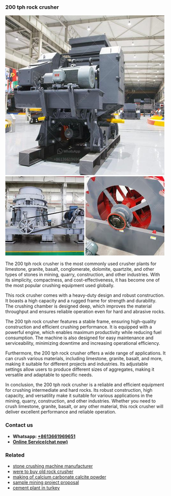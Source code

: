 <h3>200 tph rock crusher</h3><img src='1706755375.jpg' alt=''><p>The 200 tph rock crusher is the most commonly used crusher plants for limestone, granite, basalt, conglomerate, dolomite, quartzite, and other types of stones in mining, quarry, construction, and other industries. With its simplicity, compactness, and cost-effectiveness, it has become one of the most popular crushing equipment used globally.</p><p>This rock crusher comes with a heavy-duty design and robust construction. It boasts a high capacity and a rugged frame for strength and durability. The crushing chamber is designed deep, which improves the material throughput and ensures reliable operation even for hard and abrasive rocks.</p><p>The 200 tph rock crusher features a stable frame, ensuring high-quality construction and efficient crushing performance. It is equipped with a powerful engine, which enables maximum productivity while reducing fuel consumption. The machine is also designed for easy maintenance and serviceability, minimizing downtime and increasing operational efficiency.</p><p>Furthermore, the 200 tph rock crusher offers a wide range of applications. It can crush various materials, including limestone, granite, basalt, and more, making it suitable for different projects and industries. Its adjustable settings allow users to produce different sizes of aggregates, making it versatile and adaptable to specific needs.</p><p>In conclusion, the 200 tph rock crusher is a reliable and efficient equipment for crushing intermediate and hard rocks. Its robust construction, high capacity, and versatility make it suitable for various applications in the mining, quarry, construction, and other industries. Whether you need to crush limestone, granite, basalt, or any other material, this rock crusher will deliver excellent performance and reliable operation.</p><h3>Contact us</h3><ul><li><strong>Whatsapp:&nbsp;<a href="https://wa.me/8613661969651">+8613661969651</a></strong></li><li><a href="https://swt.shibang-china.com/?git&amp;zhl&amp;200 tph rock crusher"><strong>Online Service(chat now)</strong></a></li></ul><h3>Related</h3><ul><li><a href='stone crushing machine manufacturer.md'>stone crushing machine manufacturer</a></li><li><a href='were to buy old rock crusher.md'>were to buy old rock crusher</a></li><li><a href='making of calcium carbonate calcite powder.md'>making of calcium carbonate calcite powder</a></li><li><a href='sample mining project proposal.md'>sample mining project proposal</a></li><li><a href='cement plant in turkey.md'>cement plant in turkey</a></li></ul>
